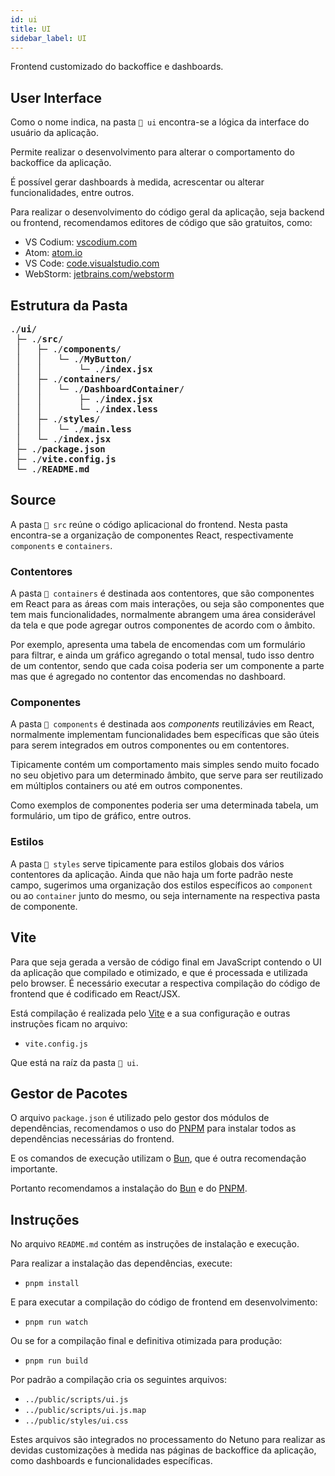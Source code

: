```yaml
---
id: ui
title: UI
sidebar_label: UI
---
```


Frontend customizado do backoffice e dashboards.

## User Interface

Como o nome indica, na pasta `📂 ui` encontra-se a lógica da interface do usuário da aplicação.

Permite realizar o desenvolvimento para alterar o comportamento do backoffice da aplicação.

É possível gerar dashboards à medida, acrescentar ou alterar funcionalidades, entre outros.

Para realizar o desenvolvimento do código geral da aplicação, seja backend ou frontend, recomendamos editores de 
código que são gratuitos, como:

- VS Codium: <a href="https://vscodium.com/" target="_blank">vscodium.com</a>
- Atom: <a href="https://atom.io/" target="_blank">atom.io</a>
- VS Code: <a href="https://vscodium.com/" target="_blank">code.visualstudio.com</a>
- WebStorm: <a href="https://www.jetbrains.com/webstorm/" target="_blank">jetbrains.com/webstorm</a>

## Estrutura da Pasta

<pre class="doc-structure__tree">
<span>./<b>ui</b>/</span>
&nbsp;<span>├─ ./<b>src</b>/</span>
&nbsp;│   <span>├─ ./<b>components</b>/</span>
&nbsp;│   │   <span>└─ ./<b>MyButton</b>/</span>
&nbsp;│   │       <span>└─ ./<b>index.jsx</b></span>
&nbsp;│   <span>├─ ./<b>containers</b>/</span>
&nbsp;│   │   <span>└─ ./<b>DashboardContainer</b>/</span>
&nbsp;│   │       <span>├─ ./<b>index.jsx</b></span>
&nbsp;│   │       <span>└─ ./<b>index.less</b></span>
&nbsp;│   <span>├─ ./<b>styles</b>/</span>
&nbsp;│   │   <span>└─ ./<b>main.less</b></span>
&nbsp;│   <span>└─ ./<b>index.jsx</b></span>
&nbsp;<span>├─ ./<b>package.json</b></span>
&nbsp;<span>├─ ./<b>vite.config.js</b></span>
&nbsp;<span>└─ ./<b>README.md</b></span>
</pre>

## Source

A pasta `📂 src` reúne o código aplicacional do frontend. Nesta pasta encontra-se a organização de componentes 
React, respectivamente `components` e `containers`.

### Contentores

A pasta `📂 containers` é destinada aos contentores, que são componentes em React para as áreas com mais 
interações, ou seja são componentes que tem mais funcionalidades, normalmente abrangem uma área considerável 
da tela e que pode agregar outros componentes de acordo com o âmbito.

Por exemplo, apresenta uma tabela de encomendas com um formulário para filtrar, e ainda um gráfico agregando 
o total mensal, tudo isso dentro de um contentor, sendo que cada coisa poderia ser um componente a parte mas 
que é agregado no contentor das encomendas no dashboard.

### Componentes

A pasta `📂 components` é destinada aos _components_ reutilizávies em React, normalmente implementam 
funcionalidades bem específicas que são úteis para serem integrados em outros componentes ou em contentores.

Tipicamente contém um comportamento mais simples sendo muito focado no seu objetivo para um determinado âmbito, 
que serve para ser reutilizado em múltiplos containers ou até em outros componentes.

Como exemplos de componentes poderia ser uma determinada tabela, um formulário, um tipo de gráfico, entre outros.

### Estilos

A pasta `📂 styles` serve tipicamente para estilos globais dos vários contentores da aplicação. Ainda que não 
haja um forte padrão neste campo, sugerimos uma organização dos estilos específicos ao `component` ou ao 
`container` junto do mesmo, ou seja internamente na respectiva pasta de componente.
 
## Vite
 
Para que seja gerada a versão de código final em JavaScript contendo o UI da aplicação que compilado e 
otimizado, e que é processada e utilizada pelo browser. É necessário executar a respectiva compilação 
do código de frontend que é codificado em React/JSX.

Está compilação é realizada pelo [Vite](https://vite.dev/) e a sua configuração e outras instruções ficam no 
arquivo:

- `vite.config.js`

Que está na raíz da pasta `📂 ui`.

## Gestor de Pacotes

O arquivo `package.json` é utilizado pelo gestor dos módulos de dependências, recomendamos o uso do 
[PNPM](https://pnpm.io/) para instalar todos as dependências necessárias do frontend.

E os comandos de execução utilizam o [Bun](https://bun.sh/), que é outra recomendação importante.

Portanto recomendamos a instalação do [Bun](https://bun.sh/) e do [PNPM](https://pnpm.io/).

## Instruções

No arquivo `README.md` contém as instruções de instalação e execução.

Para realizar a instalação das dependências, execute:

- `pnpm install`

E para executar a compilação do código de frontend em desenvolvimento:

- `pnpm run watch`

Ou se for a compilação final e definitiva otimizada para produção:

- `pnpm run build`

Por padrão a compilação cria os seguintes arquivos:

- `../public/scripts/ui.js`
- `../public/scripts/ui.js.map`
- `../public/styles/ui.css`

Estes arquivos são integrados no processamento do Netuno para realizar as devidas customizações à medida nas 
páginas de backoffice da aplicação, como dashboards e funcionalidades específicas.
